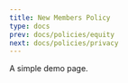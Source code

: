 ```yaml
---
title: New Members Policy
type: docs
prev: docs/policies/equity
next: docs/policies/privacy
---
```


A simple demo page.

